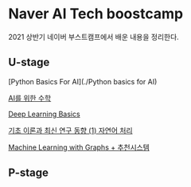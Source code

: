# Naver AI Tech boostcamp

2021 상반기 네이버 부스트캠프에서 배운 내용을 정리한다.

## U-stage

[Python Basics For AI](./Python basics for AI)

[AI를 위한 수학]()

[Deep Learning Basics]()

[기초 이론과 최신 연구 동향 (1) 자연어 처리]()

[Machine Learning with Graphs + 추천시스템]()



## P-stage

